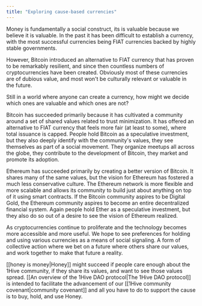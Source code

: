 ```yaml
---
title: "Exploring cause-based currencies"
---
```


Money is fundamentally a social construct, its is valuable because we believe it is valuable. In the past it has been difficult to establish a currency, with the most successful currencies being FIAT currencies backed by highly stable governments. 

However, Bitcoin introduced an alternative to FIAT currency that has proven to be remarkably resilient, and since then countless numbers of cryptocurrencies have been created. Obviously most of these currencies are of dubious value, and most won't be culturally relevant or valuable in the future. 

Still in a world where anyone can create a currency, how might we decide which ones are valuable and which ones are not?

Bitcoin has succeeded primarily because it has cultivated a community around a set of shared values related to trust minimization. It has offered an alternative to FIAT currency that feels more fair (at least to some), where total issuance is capped. People hold Bitcoin as a speculative investment, but they also deeply identify with the community's values, they see themselves as part of a social movement. They organize meetups all across the globe, they contribute to the development of Bitcoin, they market and promote its adoption. 

Ethereum has succeeded primarily by creating a better version of Bitcoin. It shares many of the same values, but the vision for Ethereum has fostered a much less conservative culture. The Ethereum network is more flexible and more scalable and allows its community to build just about anything on top of it using smart contracts. If the Bitcoin community aspires to be Digital Gold, the Ethereum community aspires to become an entire decentralized financial system. Again people hold Ether as a speculative investment, but they also do so out of a desire to see the vision of Ethereum realized. 

As cryptocurrencies continue to proliferate and the technology becomes more accessible and more useful. We hope to see preferences for holding and using various currencies as a means of social signaling. A form of collective action where we bet on a future where others share our values, and work together to make that future a reality. 

[[honey is money|Honey]] might succeed if people care enough about the 1Hive community, if they share its values, and want to see those values spread. [[An overview of the 1Hive DAO protocol|The 1Hive DAO protocol]] is intended to facilitate the advancement of our [[1Hive community covenant|community covenant]] and all you have to do to support the cause is to buy, hold, and use Honey.  



